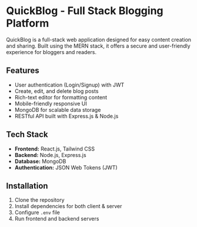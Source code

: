 # QuickBlog - Full Stack Blogging Platform

QuickBlog is a full-stack web application designed for easy content creation and sharing. 
Built using the MERN stack, it offers a secure and user-friendly experience for bloggers and readers.

## Features
- User authentication (Login/Signup) with JWT
- Create, edit, and delete blog posts
- Rich-text editor for formatting content
- Mobile-friendly responsive UI
- MongoDB for scalable data storage
- RESTful API built with Express.js & Node.js

## Tech Stack
- **Frontend:** React.js, Tailwind CSS
- **Backend:** Node.js, Express.js
- **Database:** MongoDB
- **Authentication:** JSON Web Tokens (JWT)

## Installation
1. Clone the repository
2. Install dependencies for both client & server
3. Configure `.env` file
4. Run frontend and backend servers

